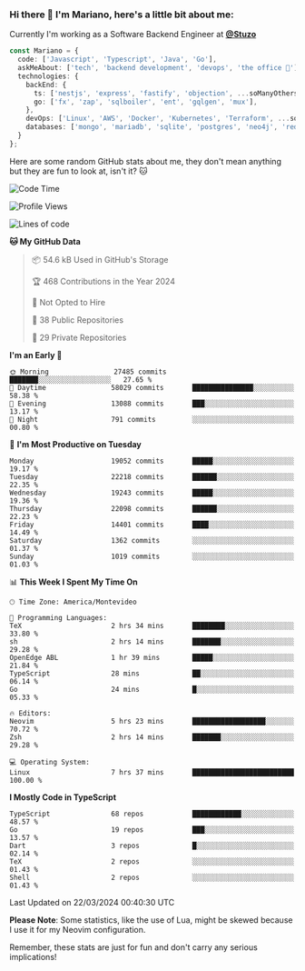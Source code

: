 ### Hi there 👋 I'm Mariano, here's a little bit about me:

Currently I'm working as a Software Backend Engineer at [**@Stuzo**](https://www.stuzo.com/)

```ts
const Mariano = {
  code: ['Javascript', 'Typescript', 'Java', 'Go'],
  askMeAbout: ['tech', 'backend development', 'devops', 'the office 💼'],
  technologies: {
    backEnd: {
      ts: ['nestjs', 'express', 'fastify', 'objection', ...soManyOthersFrameworks],
      go: ['fx', 'zap', 'sqlboiler', 'ent', 'gqlgen', 'mux'],
    },
    devOps: ['Linux', 'AWS', 'Docker', 'Kubernetes', 'Terraform', ...soManyOthersTools],
    databases: ['mongo', 'mariadb', 'sqlite', 'postgres', 'neo4j', 'redis', ...],
  }
};
```

Here are some random GitHub stats about me, they don't mean anything but they are fun to look at, isn't it? 🐱

<!--START_SECTION:waka-->
![Code Time](http://img.shields.io/badge/Code%20Time-1%2C785%20hrs%205%20mins-blue)

![Profile Views](http://img.shields.io/badge/Profile%20Views-1-blue)

![Lines of code](https://img.shields.io/badge/From%20Hello%20World%20I%27ve%20Written-18.1%20million%20lines%20of%20code-blue)

**🐱 My GitHub Data** 

> 📦 54.6 kB Used in GitHub's Storage 
 > 
> 🏆 468 Contributions in the Year 2024
 > 
> 🚫 Not Opted to Hire
 > 
> 📜 38 Public Repositories 
 > 
> 🔑 29 Private Repositories 
 > 
**I'm an Early 🐤** 

```text
🌞 Morning                27485 commits       ███████░░░░░░░░░░░░░░░░░░   27.65 % 
🌆 Daytime                58029 commits       ███████████████░░░░░░░░░░   58.38 % 
🌃 Evening                13088 commits       ███░░░░░░░░░░░░░░░░░░░░░░   13.17 % 
🌙 Night                  791 commits         ░░░░░░░░░░░░░░░░░░░░░░░░░   00.80 % 
```
📅 **I'm Most Productive on Tuesday** 

```text
Monday                   19052 commits       █████░░░░░░░░░░░░░░░░░░░░   19.17 % 
Tuesday                  22218 commits       ██████░░░░░░░░░░░░░░░░░░░   22.35 % 
Wednesday                19243 commits       █████░░░░░░░░░░░░░░░░░░░░   19.36 % 
Thursday                 22098 commits       ██████░░░░░░░░░░░░░░░░░░░   22.23 % 
Friday                   14401 commits       ████░░░░░░░░░░░░░░░░░░░░░   14.49 % 
Saturday                 1362 commits        ░░░░░░░░░░░░░░░░░░░░░░░░░   01.37 % 
Sunday                   1019 commits        ░░░░░░░░░░░░░░░░░░░░░░░░░   01.03 % 
```


📊 **This Week I Spent My Time On** 

```text
🕑︎ Time Zone: America/Montevideo

💬 Programming Languages: 
TeX                      2 hrs 34 mins       ████████░░░░░░░░░░░░░░░░░   33.80 % 
sh                       2 hrs 14 mins       ███████░░░░░░░░░░░░░░░░░░   29.28 % 
OpenEdge ABL             1 hr 39 mins        █████░░░░░░░░░░░░░░░░░░░░   21.84 % 
TypeScript               28 mins             ██░░░░░░░░░░░░░░░░░░░░░░░   06.14 % 
Go                       24 mins             █░░░░░░░░░░░░░░░░░░░░░░░░   05.33 % 

🔥 Editors: 
Neovim                   5 hrs 23 mins       ██████████████████░░░░░░░   70.72 % 
Zsh                      2 hrs 14 mins       ███████░░░░░░░░░░░░░░░░░░   29.28 % 

💻 Operating System: 
Linux                    7 hrs 37 mins       █████████████████████████   100.00 % 
```

**I Mostly Code in TypeScript** 

```text
TypeScript               68 repos            ████████████░░░░░░░░░░░░░   48.57 % 
Go                       19 repos            ███░░░░░░░░░░░░░░░░░░░░░░   13.57 % 
Dart                     3 repos             █░░░░░░░░░░░░░░░░░░░░░░░░   02.14 % 
TeX                      2 repos             ░░░░░░░░░░░░░░░░░░░░░░░░░   01.43 % 
Shell                    2 repos             ░░░░░░░░░░░░░░░░░░░░░░░░░   01.43 % 
```




 Last Updated on 22/03/2024 00:40:30 UTC
<!--END_SECTION:waka-->

**Please Note**: Some statistics, like the use of Lua, might be skewed because I use it for my Neovim configuration.

Remember, these stats are just for fun and don't carry any serious implications!
